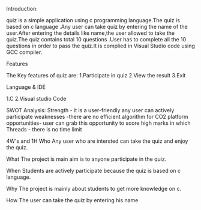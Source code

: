 Introduction:

quiz is a simple application using c programming language.The quiz is based on c language .Any user can take quiz by entering the name of the user.After entering the details like name,the user allowed to take the quiz.The quiz contains total 10 questions .User has to complete all the 10 questions in order to pass the quiz.It is complied in Visual Studio code using GCC compiler.

Features

The Key features of quiz are: 1.Participate in quiz 2.View the result 3.Exit

Language & IDE

1.C
2.Visual studio Code

SWOT Analysis:
Strength - it is a user-friendly any user can actively participate
weaknesses -there are no efficient algorithm for CO2 platform
 opportunities- user can grab this opportunity to score high marks in which Threads - there is no time limit

4W's and 1H
Who
Any user who are intersted can take the quiz and enjoy the quiz.

What
The project is main aim is to anyone participate in the quiz.

When
Students are actively participate because the quiz is based on c language.

Why
The project is mainly about students to get more knowledge on c.

How
The user can take the quiz by entering his name
